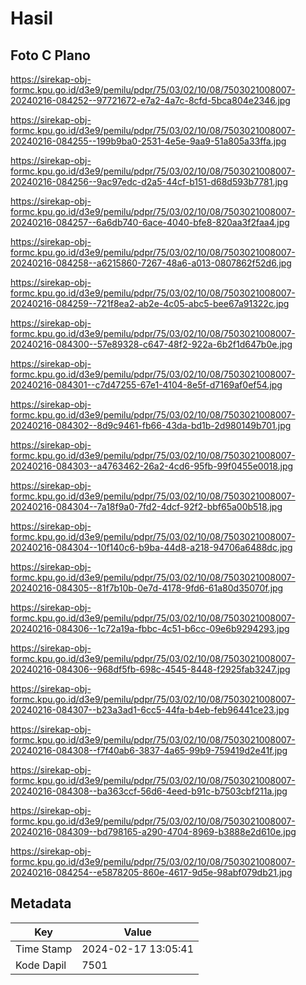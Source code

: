 # Hasil

## Foto C Plano

https://sirekap-obj-formc.kpu.go.id/d3e9/pemilu/pdpr/75/03/02/10/08/7503021008007-20240216-084252--97721672-e7a2-4a7c-8cfd-5bca804e2346.jpg

https://sirekap-obj-formc.kpu.go.id/d3e9/pemilu/pdpr/75/03/02/10/08/7503021008007-20240216-084255--199b9ba0-2531-4e5e-9aa9-51a805a33ffa.jpg

https://sirekap-obj-formc.kpu.go.id/d3e9/pemilu/pdpr/75/03/02/10/08/7503021008007-20240216-084256--9ac97edc-d2a5-44cf-b151-d68d593b7781.jpg

https://sirekap-obj-formc.kpu.go.id/d3e9/pemilu/pdpr/75/03/02/10/08/7503021008007-20240216-084257--6a6db740-6ace-4040-bfe8-820aa3f2faa4.jpg

https://sirekap-obj-formc.kpu.go.id/d3e9/pemilu/pdpr/75/03/02/10/08/7503021008007-20240216-084258--a6215860-7267-48a6-a013-0807862f52d6.jpg

https://sirekap-obj-formc.kpu.go.id/d3e9/pemilu/pdpr/75/03/02/10/08/7503021008007-20240216-084259--721f8ea2-ab2e-4c05-abc5-bee67a91322c.jpg

https://sirekap-obj-formc.kpu.go.id/d3e9/pemilu/pdpr/75/03/02/10/08/7503021008007-20240216-084300--57e89328-c647-48f2-922a-6b2f1d647b0e.jpg

https://sirekap-obj-formc.kpu.go.id/d3e9/pemilu/pdpr/75/03/02/10/08/7503021008007-20240216-084301--c7d47255-67e1-4104-8e5f-d7169af0ef54.jpg

https://sirekap-obj-formc.kpu.go.id/d3e9/pemilu/pdpr/75/03/02/10/08/7503021008007-20240216-084302--8d9c9461-fb66-43da-bd1b-2d980149b701.jpg

https://sirekap-obj-formc.kpu.go.id/d3e9/pemilu/pdpr/75/03/02/10/08/7503021008007-20240216-084303--a4763462-26a2-4cd6-95fb-99f0455e0018.jpg

https://sirekap-obj-formc.kpu.go.id/d3e9/pemilu/pdpr/75/03/02/10/08/7503021008007-20240216-084304--7a18f9a0-7fd2-4dcf-92f2-bbf65a00b518.jpg

https://sirekap-obj-formc.kpu.go.id/d3e9/pemilu/pdpr/75/03/02/10/08/7503021008007-20240216-084304--10f140c6-b9ba-44d8-a218-94706a6488dc.jpg

https://sirekap-obj-formc.kpu.go.id/d3e9/pemilu/pdpr/75/03/02/10/08/7503021008007-20240216-084305--81f7b10b-0e7d-4178-9fd6-61a80d35070f.jpg

https://sirekap-obj-formc.kpu.go.id/d3e9/pemilu/pdpr/75/03/02/10/08/7503021008007-20240216-084306--1c72a19a-fbbc-4c51-b6cc-09e6b9294293.jpg

https://sirekap-obj-formc.kpu.go.id/d3e9/pemilu/pdpr/75/03/02/10/08/7503021008007-20240216-084306--968df5fb-698c-4545-8448-f2925fab3247.jpg

https://sirekap-obj-formc.kpu.go.id/d3e9/pemilu/pdpr/75/03/02/10/08/7503021008007-20240216-084307--b23a3ad1-6cc5-44fa-b4eb-feb96441ce23.jpg

https://sirekap-obj-formc.kpu.go.id/d3e9/pemilu/pdpr/75/03/02/10/08/7503021008007-20240216-084308--f7f40ab6-3837-4a65-99b9-759419d2e41f.jpg

https://sirekap-obj-formc.kpu.go.id/d3e9/pemilu/pdpr/75/03/02/10/08/7503021008007-20240216-084308--ba363ccf-56d6-4eed-b91c-b7503cbf211a.jpg

https://sirekap-obj-formc.kpu.go.id/d3e9/pemilu/pdpr/75/03/02/10/08/7503021008007-20240216-084309--bd798165-a290-4704-8969-b3888e2d610e.jpg

https://sirekap-obj-formc.kpu.go.id/d3e9/pemilu/pdpr/75/03/02/10/08/7503021008007-20240216-084254--e5878205-860e-4617-9d5e-98abf079db21.jpg


## Metadata

| Key        | Value               |
| ---------- | ------------------- |
| Time Stamp | 2024-02-17 13:05:41 |
| Kode Dapil | 7501                |



